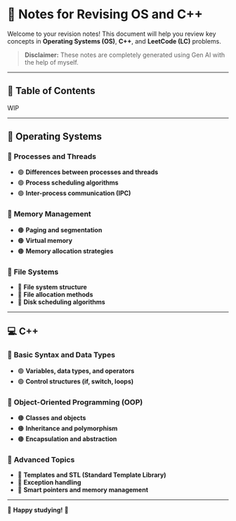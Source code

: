 # 🌟 **Notes for Revising OS and C++**

Welcome to your revision notes! This document will help you review key concepts in **Operating Systems (OS)**, **C++**, and **LeetCode (LC)** problems.

> **Disclaimer:** These notes are completely generated using Gen AI with the help of myself.

---

## 📖 **Table of Contents**

WIP

---

## 📂 **Operating Systems**

### 🔹 **Processes and Threads**

- 🟢 **Differences between processes and threads**
- 🟢 **Process scheduling algorithms**
- 🟢 **Inter-process communication (IPC)**

### 🔹 **Memory Management**

- 🟠 **Paging and segmentation**
- 🟠 **Virtual memory**
- 🟠 **Memory allocation strategies**

### 🔹 **File Systems**

- 🔵 **File system structure**
- 🔵 **File allocation methods**
- 🔵 **Disk scheduling algorithms**

---

## 💻 **C++**

### 🔹 **Basic Syntax and Data Types**

- 🟢 **Variables, data types, and operators**
- 🟢 **Control structures (if, switch, loops)**

### 🔹 **Object-Oriented Programming (OOP)**

- 🟠 **Classes and objects**
- 🟠 **Inheritance and polymorphism**
- 🟠 **Encapsulation and abstraction**

### 🔹 **Advanced Topics**

- 🔵 **Templates and STL (Standard Template Library)**
- 🔵 **Exception handling**
- 🔵 **Smart pointers and memory management**

---

🌟 **Happy studying!** 🚀
